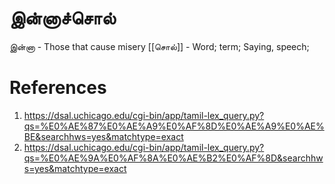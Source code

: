 # இன்னாச்சொல்
இன்னா - Those that cause misery
[[சொல்]] - Word; term; Saying, speech;

# References
1. https://dsal.uchicago.edu/cgi-bin/app/tamil-lex_query.py?qs=%E0%AE%87%E0%AE%A9%E0%AF%8D%E0%AE%A9%E0%AE%BE&searchhws=yes&matchtype=exact
2. https://dsal.uchicago.edu/cgi-bin/app/tamil-lex_query.py?qs=%E0%AE%9A%E0%AF%8A%E0%AE%B2%E0%AF%8D&searchhws=yes&matchtype=exact
